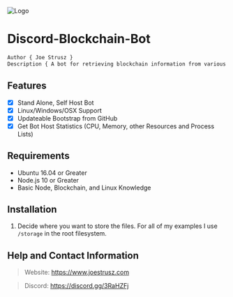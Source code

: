 ![Logo](https://www.joestrusz.com/images/logo_small.png)
# Discord-Blockchain-Bot
```css
Author { Joe Strusz }
Description { A bot for retrieving blockchain information from various explorer APIs. }
```
## Features
- [x] Stand Alone, Self Host Bot
- [x] Linux/Windows/OSX Support
- [x] Updateable Bootstrap from GitHub
- [x] Get Bot Host Statistics (CPU, Memory, other Resources and Process Lists)

## Requirements
* Ubuntu 16.04 or Greater
* Node.js 10 or Greater
* Basic Node, Blockchain, and Linux Knowledge

## Installation
1. Decide where you want to store the files. For all of my examples I use `/storage` in the root filesystem. 

## Help and Contact Information
> Website: https://www.joestrusz.com

> Discord: https://discord.gg/3RaHZFj


